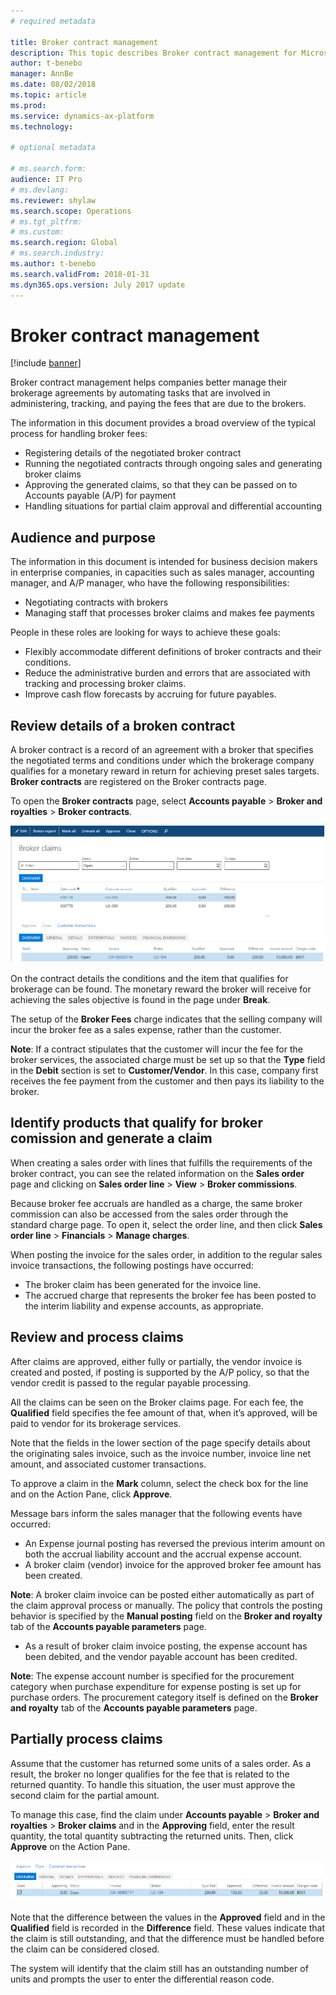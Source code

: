 ```yaml
---
# required metadata

title: Broker contract management
description: This topic describes Broker contract management for Microsoft Dynamics 365 for Finance and Operations.
author: t-benebo
manager: AnnBe
ms.date: 08/02/2018
ms.topic: article
ms.prod: 
ms.service: dynamics-ax-platform
ms.technology: 

# optional metadata

# ms.search.form:  
audience: IT Pro
# ms.devlang: 
ms.reviewer: shylaw
ms.search.scope: Operations
# ms.tgt_pltfrm: 
# ms.custom: 
ms.search.region: Global
# ms.search.industry: 
ms.author: t-benebo
ms.search.validFrom: 2018-01-31
ms.dyn365.ops.version: July 2017 update
---
```


# Broker contract management

[!include [banner](../includes/banner.md)]

Broker contract management helps companies better manage their brokerage agreements by automating tasks that are involved in administering, tracking, and paying the fees that are due to the brokers. 

The information in this document provides a broad overview of the typical process for handling broker fees: 
- Registering details of the negotiated broker contract 
- Running the negotiated contracts through ongoing sales and generating broker claims 
- Approving the generated claims, so that they can be passed on to Accounts payable (A/P) for payment 
- Handling situations for partial claim approval and differential accounting 

## Audience and purpose

The information in this document is intended for business decision makers in enterprise companies, in capacities such as sales manager, accounting manager, and A/P manager, who have the following responsibilities: 
- Negotiating contracts with brokers 
- Managing staff that processes broker claims and makes fee payments 

People in these roles are looking for ways to achieve these goals:

- Flexibly accommodate different definitions of broker contracts and their conditions. 
- Reduce the administrative burden and errors that are associated with tracking and processing broker claims. 
- Improve cash flow forecasts by accruing for future payables. 

## Review details of a broken contract

A broker contract is a record of an agreement with a broker that specifies the negotiated terms and conditions under which the brokerage company qualifies for a monetary reward in return for achieving preset sales targets. **Broker contracts** are registered on the Broker contracts page. 

To open the **Broker contracts** page, select **Accounts payable** > **Broker and royalties** > **Broker contracts**. 


![Broker Claims Page](./media/broker-contract-management-contract-page.png  "Broker Claims Page")


On the contract details the conditions and the item that qualifies for brokerage can be found. The monetary reward the broker will receive for achieving the sales objective is found in the page under **Break**. 

The setup of the **Broker Fees** charge indicates that the selling company will incur the broker fee as a sales expense, rather than the customer.

**Note**: If a contract stipulates that the customer will incur the fee for the broker services, the associated charge must be set up so that the **Type** field in the **Debit** section is set to **Customer/Vendor**. In this case, company first receives the fee payment from the customer and then pays its liability to the broker.

## Identify products that qualify for broker comission and generate a claim

When creating a sales order with lines that fulfills the requirements of the broker contract, you can see the related information on the **Sales order** page and clicking on **Sales order line** > **View** > **Broker commissions**.

Because broker fee accruals are handled as a charge, the same broker commission can also be accessed from the sales order through the standard charge page. To open it, select the order line, and then click **Sales order line** > **Financials** > **Manage charges**.

When posting the invoice for the sales order, in addition to the regular sales invoice transactions, the following postings have occurred: 
- The broker claim has been generated for the invoice line. 
- The accrued charge that represents the broker fee has been posted to the interim liability and expense accounts, as appropriate. 

## Review and process claims

After claims are approved, either fully or partially, the vendor invoice is created and posted, if posting is supported by the A/P policy, so that the vendor credit is passed to the regular payable processing. 

All the claims can be seen on the Broker claims page. For each fee, the **Qualified** field specifies the fee amount of that, when it’s approved, will be paid to vendor for its brokerage services.

Note that the fields in the lower section of the page specify details about the originating sales invoice, such as the invoice number, invoice line net amount, and associated customer transactions.

To approve a claim in the **Mark** column, select the check box for the line and on the Action Pane, click **Approve**. 

Message bars inform the sales manager that the following events have occurred: 
- An Expense journal posting has reversed the previous interim amount on both the accrual liability account and the accrual expense account. 
- A broker claim (vendor) invoice for the approved broker fee amount has been created. 

**Note**: A broker claim invoice can be posted either automatically as part of the claim approval process or manually. The policy that controls the posting behavior is specified by the **Manual posting** field on the **Broker and royalty** tab of the **Accounts payable parameters** page. 

- As a result of broker claim invoice posting, the expense account has been debited, and the vendor payable account has been credited. 

**Note**: The expense account number is specified for the procurement category when purchase expenditure for expense posting is set up for purchase orders. The procurement category itself is defined on the **Broker and royalty** tab of the **Accounts payable parameters** page.

## Partially process claims

Assume that the customer has returned some units of a sales order. As a result, the broker no longer qualifies for the fee that is related to the returned quantity. To handle this situation, the user must approve the second claim for the partial amount. 

To manage this case, find the claim under **Accounts payable** > **Broker and royalties** > **Broker claims** and in the **Approving** field, enter the result quantity, the total quantity subtracting the returned units. Then, click **Approve** on the Action Pane. 

![Broker contract management process claim](./media/broker-contract-management-process-claim.png  "Broker contract management process claim")

Note that the difference between the values in the **Approved** field and in the **Qualified** field is recorded in the **Difference** field. These values indicate that the claim is still outstanding, and that the difference must be handled before the claim can be considered closed.

The system will identify that the claim still has an outstanding number of units and prompts the user to enter the differential reason code.
